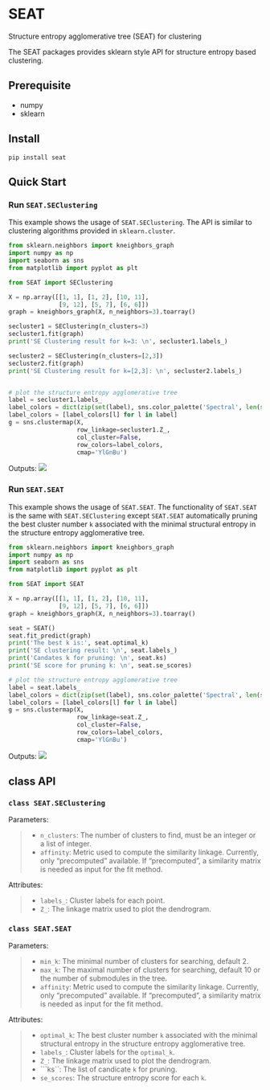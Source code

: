# SEAT
Structure entropy agglomerative tree (SEAT) for clustering


The SEAT packages provides sklearn style API for structure entropy based clustering.


## Prerequisite
+ numpy
+ sklearn


## Install
```shell
pip install seat
```

## Quick Start

### Run `SEAT.SEClustering`

This example shows the usage of `SEAT.SEClustering`. The API is similar to clustering algorithms provided in `sklearn.cluster`. 

```Python
from sklearn.neighbors import kneighbors_graph
import numpy as np
import seaborn as sns
from matplotlib import pyplot as plt

from SEAT import SEClustering

X = np.array([[1, 1], [1, 2], [10, 11],
              [9, 12], [5, 7], [6, 6]])
graph = kneighbors_graph(X, n_neighbors=3).toarray()

secluster1 = SEClustering(n_clusters=3)
secluster1.fit(graph)
print('SE Clustering result for k=3: \n', secluster1.labels_)

secluster2 = SEClustering(n_clusters=[2,3])
secluster2.fit(graph)
print('SE Clustering result for k=[2,3]: \n', secluster2.labels_)


# plot the structure entropy agglomerative tree
label = secluster1.labels_
label_colors = dict(zip(set(label), sns.color_palette('Spectral', len(set(label)))))
label_colors = [label_colors[l] for l in label]
g = sns.clustermap(X,
                   row_linkage=secluster1.Z_,
                   col_cluster=False,
                   row_colors=label_colors,
                   cmap='YlGnBu')
```
Outputs:
![]('https://github.com/deepomicslab/SEAT/raw/main/readme_fig1.png')

### Run `SEAT.SEAT`
This example shows the usage of `SEAT.SEAT`. The functionality of `SEAT.SEAT` is the same with `SEAT.SEClustering` except `SEAT.SEAT` automatically pruning the best cluster number `k` associated with the minimal structural entropy in the structure entropy agglomerative tree.

```Python
from sklearn.neighbors import kneighbors_graph
import numpy as np
import seaborn as sns
from matplotlib import pyplot as plt

from SEAT import SEAT

X = np.array([[1, 1], [1, 2], [10, 11],
              [9, 12], [5, 7], [6, 6]])
graph = kneighbors_graph(X, n_neighbors=3).toarray()

seat = SEAT()
seat.fit_predict(graph)
print('The best k is:', seat.optimal_k)
print('SE clustering result: \n', seat.labels_)
print('Candates k for pruning: \n', seat.ks)
print('SE score for pruning k: \n', seat.se_scores)

# plot the structure entropy agglomerative tree
label = seat.labels_
label_colors = dict(zip(set(label), sns.color_palette('Spectral', len(set(label)))))
label_colors = [label_colors[l] for l in label]
g = sns.clustermap(X,
                   row_linkage=seat.Z_,
                   col_cluster=False,
                   row_colors=label_colors,
                   cmap='YlGnBu')
```
Outputs:
![]('https://github.com/deepomicslab/SEAT/raw/main/readme_fig2.png')

## class API
###  ```class SEAT.SEClustering```
Parameters:
> + ```n_clusters```: The number of clusters to find, must be an integer or a list of integer.
> + ```affinity```: Metric used to compute the similarity linkage. Currently, only “precomputed” available. If “precomputed”, a similarity matrix is needed as input for the fit method.

Attributes:
> + ```labels_```: Cluster labels for each point.
> + ```Z_```: The linkage matrix used to plot the dendrogram.

###  ```class SEAT.SEAT```
Parameters:
> + ```min_k```: The minimal number of clusters for searching, default 2.
> + ```max_k```: The maximal number of clusters for searching, default 10 or the number of submodules in the tree.
> + ```affinity```: Metric used to compute the similarity linkage. Currently, only “precomputed” available. If “precomputed”, a similarity matrix is needed as input for the fit method.

Attributes:
> + ```optimal_k```: The best cluster number `k` associated with the minimal structural entropy in the structure entropy agglomerative tree.
> + ```labels_```: Cluster labels for the `optimal_k`.
> + ```Z_```: The linkage matrix used to plot the dendrogram.
> + ```ks``: The list of candicate `k` for pruning.
> + ```se_scores```: The structure entropy score for each `k`.
